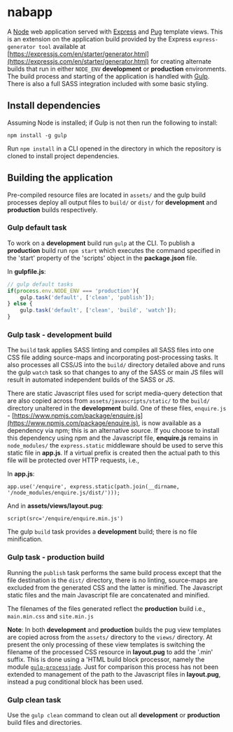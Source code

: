 # nabapp

A [Node](https://nodejs.org/en/) web application served with [Express](https://expressjs.com/) and [Pug](https://pugjs.org/) template views. This is an extension on the application build provided by the Express  ```express-generator tool``` available at [https://expressjs.com/en/starter/generator.html](https://expressjs.com/en/starter/generator.html) for creating alternate builds that run in either ```NODE_ENV``` **development** or **production** environments. The build process and starting of the application is handled with [Gulp](http://gulpjs.com/). There is also a full SASS integration included with some basic styling.

## Install dependencies

Assuming Node is installed; if Gulp is not then run the following to install: 

```npm install -g gulp```

Run ```npm install``` in a CLI opened in the directory in which the repository is cloned to install project dependencies.

## Building the application

Pre-compiled resource files are located in ```assets/``` and the gulp build processes deploy all output files to ```build/``` or ```dist/``` for **development** and **production** builds respectively.

### Gulp default task

To work on a **development** build run ```gulp``` at the CLI. To publish a **production** build run ```npm start``` which executes the command specified in the 'start' property of the 'scripts' object in the **package.json** file.

In **gulpfile.js**:
```JavaScript
// gulp default tasks
if(process.env.NODE_ENV === 'production'){
    gulp.task('default', ['clean', 'publish']);
} else {
    gulp.task('default', ['clean', 'build', 'watch']);
}
```

### Gulp task - development build

The ```build``` task applies SASS linting and compiles all SASS files into one CSS file adding source-maps and incorporating post-processing tasks. It also processes all CSS/JS into the ```build/``` directory detailed above and runs the gulp ```watch``` task so that changes to any of the SASS or main JS files will result in automated independent builds of the SASS or JS.

There are static Javascript files used for script media-query detection that are also copied across from ```assets/javascripts/static/``` to the ```build/``` directory unaltered in the **development** build. One of these files, ```enquire.js``` - [https://www.npmjs.com/package/enquire.js](https://www.npmjs.com/package/enquire.js), is now available as a dependency via npm; this is an alternative source. If you choose to install this dependency using npm and the Javascript file, **enquire.js** remains in ```node_modules/``` the ```express.static``` middleware should be used to serve this static file in **app.js**. If a virtual prefix is created then the actual path to this file will be protected over HTTP requests, i.e.,

In **app.js**:
```
app.use('/enquire', express.static(path.join(__dirname, '/node_modules/enquire.js/dist/')));
```

And in **assets/views/layout.pug**:

```
script(src='/enquire/enquire.min.js')
```

The gulp ```build``` task provides a **development** build; there is no file minification.

### Gulp task - production build

Running the ```publish``` task performs the same build process except that the file destination is the ```dist/``` directory, there is no linting, source-maps are excluded from the generated CSS and the latter is minified. The Javascript static files and the main Javascript file are concatenated and minified.

The filenames of the files generated reflect the **production** build i.e., ```main.min.css``` and ```site.min.js```

**Note**:
In both **development** and **production** builds the pug view templates are copied across from the ```assets/``` directory to the ```views/``` directory. At present the only processing of these view templates is switching the filename of the processed CSS resource in **layout.pug** to add the '.min' suffix. This is done using a 'HTML build block processor, namely the module [```gulp-processjade```](https://www.npmjs.com/package/gulp-processjade). Just for comparison this process has not been extended to management of the path to the Javascript files in **layout.pug**, instead a pug conditional block has been used.

### Gulp clean task

Use the ```gulp clean``` command to clean out all **development** or **production** build files and directories.